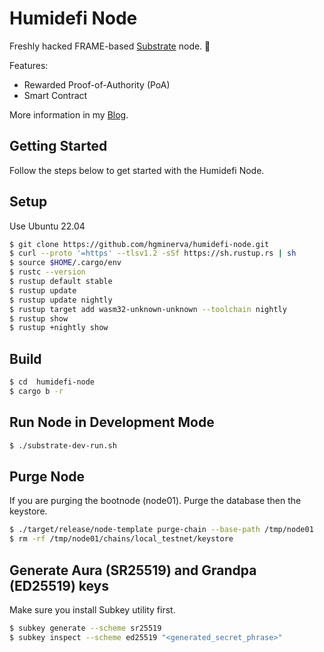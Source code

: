 # Humidefi Node

Freshly hacked FRAME-based [Substrate](https://www.substrate.io/) node. :rocket:

Features:
- Rewarded Proof-of-Authority (PoA)
- Smart Contract

More information in my [Blog](https://hgminerva.wordpress.com/).

## Getting Started

Follow the steps below to get started with the Humidefi Node.

## Setup 

Use Ubuntu 22.04

```sh
$ git clone https://github.com/hgminerva/humidefi-node.git
$ curl --proto '=https' --tlsv1.2 -sSf https://sh.rustup.rs | sh
$ source $HOME/.cargo/env
$ rustc --version
$ rustup default stable
$ rustup update
$ rustup update nightly
$ rustup target add wasm32-unknown-unknown --toolchain nightly
$ rustup show
$ rustup +nightly show
```

## Build 

```sh
$ cd  humidefi-node
$ cargo b -r
```

## Run Node in Development Mode

```sh
$ ./substrate-dev-run.sh
```

## Purge Node

If you are purging the bootnode (node01).  Purge the database then the keystore.

```sh
$ ./target/release/node-template purge-chain --base-path /tmp/node01
$ rm -rf /tmp/node01/chains/local_testnet/keystore
```

## Generate Aura (SR25519) and Grandpa (ED25519) keys

Make sure you install Subkey utility first.

```sh
$ subkey generate --scheme sr25519
$ subkey inspect --scheme ed25519 "<generated_secret_phrase>"
```
